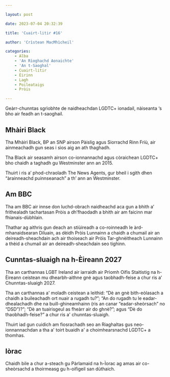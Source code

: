 ```yaml
---

layout: post

date: 2023-07-04 20:32:39

title: 'Cuairt-litir #16'

author: 'Crìstean MacMhìcheil'

categories:
    - Alba
    - 'An Rìoghachd Aonaichte'
    - 'An t-Saoghal'
    - Cuairt-litir
    - Èirinn
    - Lagh
    - Poileataigs
    - Pròis

---
```


Geàrr-chunntas sgrìobhte de naidheachdan LGDTC+ ionadail, nàiseanta ‘s bho air feadh an t-saoghail.

## Mhàiri Black

Tha Mhàiri Black, BP an SNP airson Pàislig agus Siorrachd Rinn Friù, air ainmeachadh gun seas i sìos aig an ath thaghadh.

Tha Black air seasamh airson co-ionnannachd agus còraichean LGDTC+ bho chaidh a taghadh gu Westminster ann an 2015.

Thuirt i ris a’ phod-chraoladh The News Agents, gur bheil i sgìth dhen “àrainneachd puinnseanach” a th’ ann an Westminster.

## Am BBC

Tha am BBC air innse don luchd-obrach naidheachd aca gun a bhith a’ frithealadh tachartasan Pròis a dh’fhaodadh a bhith air am faicinn mar fhianais-dùbhlain.

Thathar ag aithris gun deach an stiùireadh a co-roinneadh le àrd-mhanaidsearan Diluain, as dèidh Pròis Lunnainn a chaidh a chumail air an deireadh-sheachdain ach air thoiseach air Pròìs Tar-ghnèitheach Lunnainn a thèid a chumail air an deireadh-sheachdain seo tighinn.

## Cunntas-sluaigh na h-Èireann 2027

Tha an carthannas LGBT Ireland air iarraidh air Prìomh Oifis Staitistig na h-Èireann ceistean mu dhearbh-aithne gnè agus taobhadh-feise a chur ris a’ Chunntas-sluaigh 2027.

Tha an carthannas a' moladh ceistean a leithid: “Dè an gnè bith-eòlasach a chaidh a buileachadh ort nuair a rugadh tu?”; “An do rugadh tu le eadar-dhealachadh dhe na buill-ghineamhainn (ris an canar “eadar-sheòrsach” no “DSD”)?”; “Dè an tuairisgeul as fheàrr air do ghnè?”; agus “Dè do thaobhadh-feise?” a chur ris a' chunntas-sluaigh.

Thuirt iad gun cuidich am fiosrachadh seo an Riaghaltas gus neo-ionnannachdan a tha a' toirt buaidh a' a choimhearsnachd LGDTC+ a thomhas.

## Iòrac

Chaidh bile a chur a-steach gu Pàrlamaid na h-Ìorac ag amas air co-sheòrsachd a thoirmeasg gu h-oifigeil san dùthaich.